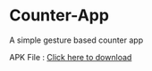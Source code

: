 # Counter-App
A simple gesture based counter app

APK File : [Click here to download](https://github.com/Rams01010010/Counter-App/blob/master/Counter%20V1.apk?raw=true)
